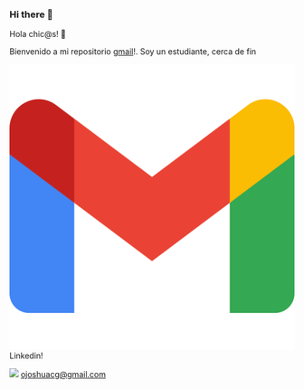 ### Hi there 👋

Hola chic@s! 👋

Bienvenido a mi repositorio [gmail]!. Soy un estudiante, cerca de fin  

![](/gm.svg) Linkedin!

<img src="https://www.svgrepo.com/show/353812/google-gmail.svg" style="width:14px"/> ojoshuacg@gmail.com

[gmail]: <img src="https://www.svgrepo.com/show/353812/google-gmail.svg" style="width:16px"/>




<!--
**OJoshuaCG/OJoshuaCG** is a ✨ _special_ ✨ repository because its `README.md` (this file) appears on your GitHub profile.

Here are some ideas to get you started:

- 🔭 I’m currently working on ...
- 🌱 I’m currently learning ...
- 👯 I’m looking to collaborate on ...
- 🤔 I’m looking for help with ...
- 💬 Ask me about ...
- 📫 How to reach me: ...
- 😄 Pronouns: ...
- ⚡ Fun fact: ...
-->
